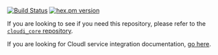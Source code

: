 [![Build Status](https://secure.travis-ci.org/CloudI/cloudi_service_db_memcached.png?branch=master)](http://travis-ci.org/CloudI/cloudi_service_db_memcached)
[![hex.pm version](https://img.shields.io/hexpm/v/cloudi_service_db_memcached.svg)](https://hex.pm/packages/cloudi_service_db_memcached)

If you are looking to see if you need this repository, please refer to the [`cloudi_core` repository](https://github.com/CloudI/cloudi_core#about).

If you are looking for CloudI service integration documentation, [go here](https://github.com/CloudI/CloudI#integration).

